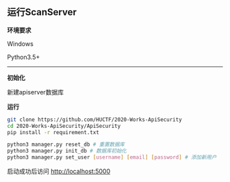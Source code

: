 ## 运行ScanServer

**环境要求**

Windows

Python3.5+

------------------
**初始化**

新建apiserver数据库

**运行**

```bash
git clone https://github.com/HUCTF/2020-Works-ApiSecurity
cd 2020-Works-ApiSecurity/ApiSecurity
pip install -r requirement.txt

python3 manager.py reset_db # 重置数据库
python3 manager.py init_db # 数据库初始化
python3 manager.py set_user [username] [email] [password] # 添加新用户
```
启动成功后访问 <http://localhost:5000>
